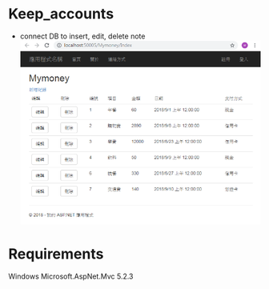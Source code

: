 # Keep_accounts
* connect DB to insert, edit, delete note
![](https://github.com/cleoliu/Keep_accounts/blob/master/View.PNG?raw=true)
# Requirements
Windows
Microsoft.AspNet.Mvc 5.2.3
